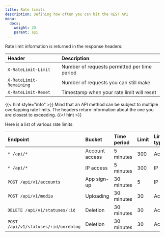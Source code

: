 ```yaml
---
title: Rate limits
description: Defining how often you can hit the REST API
menu:
  docs:
    weight: 20
    parent: api
---
```


Rate limit information is returned in the response headers:

|Header|Description|
| :--- | :--- |
|`X-RateLimit-Limit`|Number of requests permitted per time period|
|`X-RateLimit-Remaining`|Number of requests you can still make|
|`X-RateLimit-Reset`|Timestamp when your rate limit will reset|

{{< hint style="info" >}}
Mind that an API method can be subject to multiple overlapping rate limits. The headers return information about the one you are closest to exceeding.
{{</ hint >}}

Here is a list of various rate limits:

|Endpoint|Bucket|Time period|Limit|Limit type|
| :--- | :--- | :--- | :--- | :--- |
|`* /api/*`|Account access|5 minutes|300|Account|
|`* /api/*`|IP access|5 minutes|300|IP|
|`POST /api/v1/accounts`|App sign-up|30 minutes|5|IP|
|`POST /api/v1/media`|Uploading|30 minutes|30|Account|
|`DELETE /api/v1/statuses/:id`|Deletion|30 minutes|30|Account|
|`POST /api/v1/statuses/:id/unreblog`|Deletion|30 minutes|30|Account|
